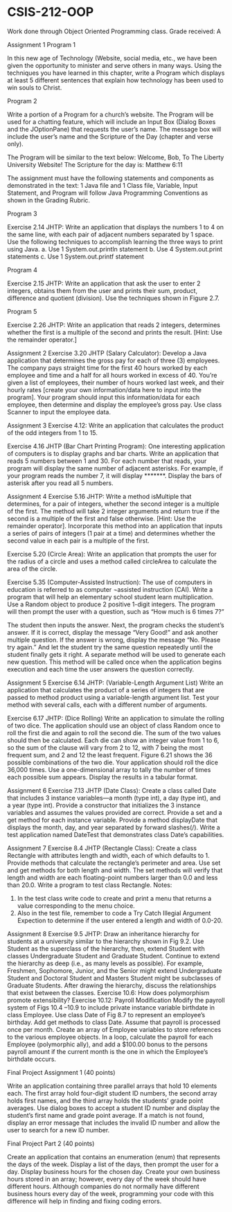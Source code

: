 # CSIS-212-OOP
Work done through Object Oriented Programming class. Grade received: A

Assignment 1
Program 1

In this new age of Technology (Website, social media, etc., we have been given the opportunity to minister and serve others in many ways. Using the techniques you have learned in this chapter, write a Program which displays at least 5 different sentences that explain how technology has been used to win souls to Christ.

Program 2

Write a portion of a Program for a church’s website. The Program will be used for a chatting feature, which will include an Input Box (Dialog Boxes and the JOptionPane) that requests the user’s name. The message box will include the user’s name and the Scripture of the Day (chapter and verse only).

The Program will be similar to the text below:
Welcome, Bob, To The Liberty University Website!
The Scripture for the day is: Matthew 6:11

The assignment must have the following statements and components as demonstrated in the text: 1 Java file and 1 Class file, Variable, Input Statement, and Program will follow Java Programming Conventions as shown in the Grading Rubric.

Program 3

Exercise 2.14 JHTP: Write an application that displays the numbers 1 to 4 on the same line, with each pair of adjacent numbers separated by 1 space. Use the following techniques to accomplish learning the three ways to print using Java.
a.	Use 1 System.out.println statement
b.	Use 4 System.out.print statements
c.	Use 1 System.out.printf statement

Program 4

Exercise 2.15 JHTP: Write an application that ask the user to enter 2 integers, obtains them from the user and prints their sum, product, difference and quotient (division). Use the techniques shown in Figure 2.7.

Program 5

Exercise 2.26 JHTP: Write an application that reads 2 integers, determines whether the first is a multiple of the second and prints the result. [Hint: Use the remainder operator.]

Assignment 2
Exercise 3.20 JHTP (Salary Calculator): Develop a Java application that determines the gross pay for each of three (3) employees.  The company pays straight time for the first 40 hours worked by each employee and time and a half for all hours worked in excess of 40.  You’re given a list of employees, their number of hours worked last week, and their hourly rates [create your own information/data here to input into the program].  Your program should input this information/data for each employee, then determine and display the employee’s gross pay.  Use class Scanner to input the employee data.



Assignment 3
Exercise 4.12: Write an application that calculates the product of the odd integers from 1 to 15.

Exercise 4.16 JHTP (Bar Chart Printing Program): One interesting application of computers is to display graphs and bar charts. Write an application that reads 5 numbers between 1 and 30. For each number that reads, your program will display the same number of adjacent asterisks. For example, if your program reads the number 7, it will display *******. Display the bars of asterisk after you read all 5 numbers.

Assignment 4
Exercise 5.16 JHTP: Write a method isMultiple that determines, for a pair of integers, whether the second integer is a multiple of the first. The method will take 2 integer arguments and return true if the second is a multiple of the first and false otherwise. [Hint: Use the remainder operator]. Incorporate this method into an application that inputs a series of pairs of integers (1 pair at a time) and determines whether the second value in each pair is a multiple of the first.

Exercise 5.20 (Circle Area): Write an application that prompts the user for the radius of a circle and uses a method called circleArea to calculate the area of the circle.

Exercise 5.35 (Computer-Assisted Instruction): The use of computers in education is referred to as computer ¬assisted instruction (CAI). Write a program that will help an elementary school student learn multiplication. Use a Random object to produce 2 positive 1-digit integers. The program will then prompt the user with a question, such as “How much is 6 times 7?”

The student then inputs the answer. Next, the program checks the student’s answer. If it is correct, display the message “Very Good!” and ask another multiple question. If the answer is wrong, display the message “No. Please try again.” And let the student try the same question repeatedly until the student finally gets it right. A separate method will be used to generate each new question. This method will be called once when the application begins execution and each time the user answers the question correctly.

Assignment 5
Exercise 6.14 JHTP: (Variable-Length Argument List) Write an application that calculates the product of a series of integers that are passed to method product using a variable-length argument list. Test your method with several calls, each with a different number of arguments.

Exercise 6.17 JHTP: (Dice Rolling) Write an application to simulate the rolling of two dice.  The application should use an object of class Random once to roll the first die and again to roll the second die.  The sum of the two values should then be calculated.  Each die can show an integer value from 1 to 6, so the sum of the clause will vary from 2 to 12, with 7 being the most frequent sum, and 2 and 12 the least frequent.  Figure 6.21 shows the 36 possible combinations of the two die.  Your application should roll the dice 36,000 times.  Use a one-dimensional array to tally the number of times each possible sum appears.  Display the results in a tabular format.

 
Assignment 6
Exercise 7.13 JHTP (Date Class): Create a class called Date that includes 3 instance variables—a month (type int), a day (type int), and a year (type int). Provide a constructor that initializes the 3 instance variables and assumes the values provided are correct. Provide a set and a get method for each instance variable. Provide a method displayDate that displays the month, day, and year separated by forward slashes(/). Write a test application named DateTest that demonstrates class Date’s capabilities.

Assignment 7
Exercise 8.4 JHTP (Rectangle Class): Create a class Rectangle with attributes length and width, each of which defaults to 1. Provide methods that calculate the rectangle’s perimeter and area. Use set and get methods for both length and width. The set methods will verify that length and width are each floating-point numbers larger than 0.0 and less than 20.0. Write a program to test class Rectangle.
Notes:
1.  In the test class write code to create and print a menu that returns a value corresponding to the menu choice.  
2.  Also in the test file, remember to code a Try Catch Illegial Argument Expection to determine if the user entered a length and width of 0.0-20.

Assignment 8
Exercise 9.5 JHTP: Draw an inheritance hierarchy for students at a university similar to the hierarchy shown in Fig 9.2. Use Student as the superclass of the hierarchy, then, extend Student with classes Undergraduate Student and Graduate Student. Continue to extend the hierarchy as deep (i.e., as many levels as possible). For example, Freshmen, Sophomore, Junior, and the Senior might extend Undergraduate Student and Doctoral Student and Masters Student might be subclasses of Graduate Students. After drawing the hierarchy, discuss the relationships that exist between the classes. 
Exercise 10.6: How does polymorphism promote extensibility?
Exercise 10.12: Payroll Modification Modify the payroll system of Figs 10.4 –10.9 to include private instance variable birthdate in class Employee. Use class Date of Fig 8.7 to represent an employee’s birthday. Add get methods to class Date. Assume that payroll is processed once per month. Create an array of Employee variables to store references to the various employee objects. In a loop, calculate the payroll for each Employee (polymorphic ally), and add a $100.00 bonus to the persons payroll amount if the current month is the one in which the Employee’s birthdate occurs.


Final Project
Assignment 1 (40 points)

Write an application containing three parallel arrays that hold 10 elements each.  The first array hold four-digit student ID numbers, the second array holds first names, and the third array holds the students’ grade point averages.  Use dialog boxes to accept a student ID number and display the student’s first name and grade point average.  If a match is not found, display an error message that includes the invalid ID number and allow the user to search for a new ID number.

Final Project Part 2 (40 points)

Create an application that contains an enumeration (enum) that represents the days of the week.  Display a list of the days, then prompt the user for a day. Display business hours for the chosen day.  Create your own business hours stored in an array; however, every day of the week should have different hours.  Although companies do not normally have different business hours every day of the week, programming your code with this difference will help in finding and fixing coding errors.
